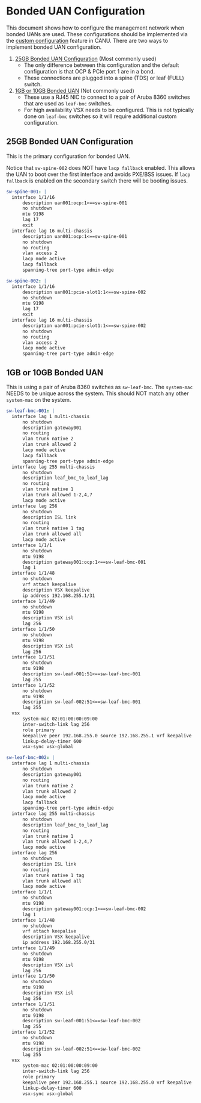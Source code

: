 # Bonded UAN Configuration

This document shows how to configure the management network when bonded UANs are used.
These configurations should be implemented via the [custom configuration](canu/custom_config.md) feature in CANU.
There are two ways to implement bonded UAN configuration.

1. [25GB Bonded UAN Configuration](#25gb-bonded-uan-configuration) (Most commonly used)
    - The only difference between this configuration and the default configuration is that OCP & PCIe port 1 are in a bond.
    - These connections are plugged into a spine (TDS) or leaf (FULL) switch.
2. [1GB or 10GB Bonded UAN](#1gb-or-10gb-bonded-uan) (Not commonly used)
    - These use a RJ45 NIC to connect to a pair of Aruba 8360 switches that are used as `leaf-bmc` switches.
    - For high availability VSX needs to be configured. This is not typically done on `leaf-bmc` switches so it will require additional custom configuration.

## 25GB Bonded UAN Configuration

This is the primary configuration for bonded UAN.

Notice that `sw-spine-002` does NOT have `lacp fallback` enabled. This allows the UAN to boot over the first interface and avoids PXE/BSS issues. If `lacp fallback` is enabled on the secondary switch there will be booting issues.

```yaml
sw-spine-001: |
  interface 1/1/16
      description uan001:ocp:1<==sw-spine-001
      no shutdown
      mtu 9198
      lag 17
      exit
  interface lag 16 multi-chassis
      description uan001:ocp:1<==sw-spine-001
      no shutdown
      no routing
      vlan access 2
      lacp mode active
      lacp fallback
      spanning-tree port-type admin-edge

sw-spine-002: |
  interface 1/1/16
      description uan001:pcie-slot1:1<==sw-spine-002
      no shutdown
      mtu 9198
      lag 17
      exit
  interface lag 16 multi-chassis
      description uan001:pcie-slot1:1<==sw-spine-002
      no shutdown
      no routing
      vlan access 2
      lacp mode active
      spanning-tree port-type admin-edge
```

## 1GB or 10GB Bonded UAN

This is using a pair of Aruba 8360 switches as `sw-leaf-bmc`.
The `system-mac` NEEDS to be unique across the system. This should NOT match any other `system-mac` on the system.

```yaml
sw-leaf-bmc-001: |
  interface lag 1 multi-chassis
      no shutdown
      description gateway001
      no routing
      vlan trunk native 2
      vlan trunk allowed 2
      lacp mode active
      lacp fallback
      spanning-tree port-type admin-edge
  interface lag 255 multi-chassis
      no shutdown
      description leaf_bmc_to_leaf_lag
      no routing
      vlan trunk native 1
      vlan trunk allowed 1-2,4,7
      lacp mode active
  interface lag 256
      no shutdown
      description ISL link
      no routing
      vlan trunk native 1 tag
      vlan trunk allowed all
      lacp mode active
  interface 1/1/1
      no shutdown
      mtu 9198
      description gateway001:ocp:1<==sw-leaf-bmc-001
      lag 1
  interface 1/1/48
      no shutdown
      vrf attach keepalive
      description VSX keepalive
      ip address 192.168.255.1/31
  interface 1/1/49
      no shutdown
      mtu 9198
      description VSX isl
      lag 256
  interface 1/1/50
      no shutdown
      mtu 9198
      description VSX isl
      lag 256
  interface 1/1/51
      no shutdown
      mtu 9198
      description sw-leaf-001:51<==sw-leaf-bmc-001
      lag 255
  interface 1/1/52
      no shutdown
      mtu 9198
      description sw-leaf-002:51<==sw-leaf-bmc-001
      lag 255
  vsx
      system-mac 02:01:00:00:09:00
      inter-switch-link lag 256
      role primary
      keepalive peer 192.168.255.0 source 192.168.255.1 vrf keepalive
      linkup-delay-timer 600
      vsx-sync vsx-global

sw-leaf-bmc-002: |
  interface lag 1 multi-chassis
      no shutdown
      description gateway001
      no routing
      vlan trunk native 2
      vlan trunk allowed 2
      lacp mode active
      lacp fallback
      spanning-tree port-type admin-edge
  interface lag 255 multi-chassis
      no shutdown
      description leaf_bmc_to_leaf_lag
      no routing
      vlan trunk native 1
      vlan trunk allowed 1-2,4,7
      lacp mode active
  interface lag 256
      no shutdown
      description ISL link
      no routing
      vlan trunk native 1 tag
      vlan trunk allowed all
      lacp mode active
  interface 1/1/1
      no shutdown
      mtu 9198
      description gateway001:ocp:1<==sw-leaf-bmc-002
      lag 1
  interface 1/1/48
      no shutdown
      vrf attach keepalive
      description VSX keepalive
      ip address 192.168.255.0/31
  interface 1/1/49
      no shutdown
      mtu 9198
      description VSX isl
      lag 256
  interface 1/1/50
      no shutdown
      mtu 9198
      description VSX isl
      lag 256
  interface 1/1/51
      no shutdown
      mtu 9198
      description sw-leaf-001:51<==sw-leaf-bmc-002
      lag 255
  interface 1/1/52
      no shutdown
      mtu 9198
      description sw-leaf-002:51<==sw-leaf-bmc-002
      lag 255
  vsx
      system-mac 02:01:00:00:09:00
      inter-switch-link lag 256
      role primary
      keepalive peer 192.168.255.1 source 192.168.255.0 vrf keepalive
      linkup-delay-timer 600
      vsx-sync vsx-global
```

